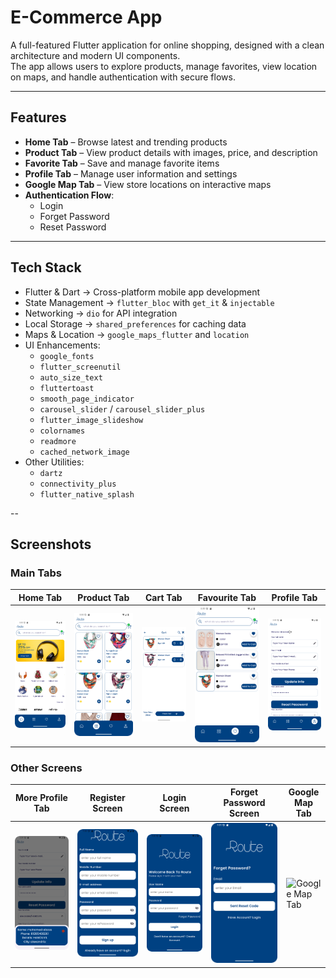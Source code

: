 # E-Commerce App

A full-featured Flutter application for online shopping, designed with a clean architecture and modern UI components.  
The app allows users to explore products, manage favorites, view location on maps, and handle authentication with secure flows.  

---

## Features
- **Home Tab** – Browse latest and trending products  
- **Product Tab** – View product details with images, price, and description  
- **Favorite Tab** – Save and manage favorite items  
- **Profile Tab** – Manage user information and settings  
- **Google Map Tab** – View store locations on interactive maps  
- **Authentication Flow**:  
  - Login  
  - Forget Password  
  - Reset Password  

---

## Tech Stack
- Flutter & Dart → Cross-platform mobile app development  
- State Management → `flutter_bloc` with `get_it` & `injectable`  
- Networking → `dio` for API integration  
- Local Storage → `shared_preferences` for caching data  
- Maps & Location → `google_maps_flutter` and `location`  
- UI Enhancements:  
  - `google_fonts`  
  - `flutter_screenutil`  
  - `auto_size_text`  
  - `fluttertoast`  
  - `smooth_page_indicator`  
  - `carousel_slider` / `carousel_slider_plus`  
  - `flutter_image_slideshow`  
  - `colornames`  
  - `readmore`  
  - `cached_network_image`  
- Other Utilities:  
  - `dartz`  
  - `connectivity_plus`  
  - `flutter_native_splash`  

--
## Screenshots

### Main Tabs
| Home Tab | Product Tab | Cart Tab | Favourite Tab | Profile Tab |
|----------|------------|---------|---------------|-------------|
| ![Home Tab](assets/ScreenShots/E-Commerce%20Home%20Tab.png) | ![Product Tab](assets/ScreenShots/E-Commerce%20Product%20Tab.png) | ![Cart Tab](assets/ScreenShots/E-Commerce%20Cart%20Tab.png) | ![Favourite Tab](assets/ScreenShots/E-Commerce%20Favourite%20Tab.png) | ![Profile Tab](assets/ScreenShots/E-Commerce%20Profile%20Tab.png) |

### Other Screens
| More Profile Tab | Register Screen | Login Screen | Forget Password Screen | Google Map Tab |
|-----------------|----------------|--------------|-----------------------|----------------|
| ![More Profile Tab](assets/ScreenShots/E-Commerce%20More%20Profile%20Tab.png) | ![Register Screen](assets/ScreenShots/E-Commerce%20Register%20Screen.png) | ![Login Screen](assets/ScreenShots/E-Commerce%20Login%20Screen.png) | ![Forget Password Screen](assets/ScreenShots/E-Commerce%20Forget%20Password%20Screen.png) | ![Google Map Tab](assets/ScreenShots/E-Commerce%20Google%20Map%20Tab.png) |
